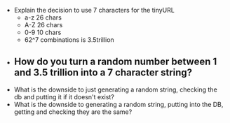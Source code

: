 - Explain the decision to use 7 characters for the tinyURL
  - a-z 26 chars
  - A-Z 26 chars
  - 0-9 10 chars
  - 62^7 combinations is 3.5trillion
- How do you turn a random number between 1 and 3.5 trillion into a 7 character string?
  - 
- What is the downside to just generating a random string, checking the db and putting it if it doesn't exist?
- What is the downside to generating a random string, putting into the DB, getting and checking they are the same?